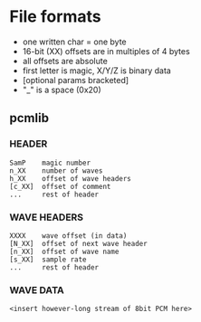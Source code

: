 # File formats
 - one written char = one byte
 - 16-bit (XX) offsets are in multiples of 4 bytes
 - all offsets are absolute
 - first letter is magic, X/Y/Z is binary data
 - [optional params bracketed]
 - "_" is a space (0x20)

## pcmlib
### HEADER
    SamP    magic number
    n_XX    number of waves
    h_XX    offset of wave headers
    [c_XX]  offset of comment
    ...     rest of header
### WAVE HEADERS
    XXXX    wave offset (in data)
    [N_XX]  offset of next wave header
    [n_XX]  offset of wave name
    [s_XX]  sample rate
    ...     rest of header
### WAVE DATA
    <insert however-long stream of 8bit PCM here>


